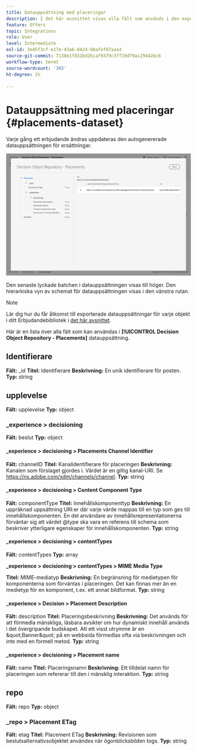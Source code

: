 ```yaml
---
title: Datauppsättning med placeringar
description: I det här avsnittet visas alla fält som används i den exporterade datauppsättningen för placeringar.
feature: Offers
topic: Integrations
role: User
level: Intermediate
exl-id: 3e45f3cf-e17e-43a6-8424-98afef07aaa3
source-git-commit: 7138e1f031bd26caf9379c3ff19d79ac29442bc6
workflow-type: tm+mt
source-wordcount: '365'
ht-degree: 1%

---
```


# Datauppsättning med placeringar {#placements-dataset}

Varje gång ett erbjudande ändras uppdateras den autogenererade datauppsättningen för ersättningar.

![](../../assets/dataset-placements.png)

Den senaste lyckade batchen i datauppsättningen visas till höger. Den hierarkiska vyn av schemat för datauppsättningen visas i den vänstra rutan.

>[!NOTE]
>
>Lär dig hur du får åtkomst till exporterade datauppsättningar för varje objekt i ditt Erbjudandebibliotek i [det här avsnittet](../export-catalog/access-dataset.md).

Här är en lista över alla fält som kan användas i **[!UICONTROL Decision Object Repository - Placements]** datauppsättning.

<!--A placement describes a location or place in a personalized message. It is used to set technical constraints for content that the personalization decision supplies. The placement also represents a request to produce certain types of metrics when an experience event is produced where this placement is involved. For instance, the placement facilitates a personalized clickable image inside an email shown to an end-user. The placement may for instance request from the assembled experience that the click on its image gets reported in an experience event with a metric https://ns.adobe.com/xdm/data/metrics/web/linkclicks and a reference to this placement.-->

## Identifierare

**Fält:** _id
**Titel:** Identifierare
**Beskrivning:** En unik identifierare för posten.
**Typ:** string

## upplevelse

**Fält:** upplevelse
**Typ:** object

### _experience > decisioning

**Fält:** beslut
**Typ:** object

#### _experience > decisioning > Placements Channel Identifier

**Fält:** channelID
**Titel:** Kanalidentifierare för placeringen
**Beskrivning:** Kanalen som förslaget gjordes i. Värdet är en giltig kanal-URI. Se https://ns.adobe.com/xdm/channels/channel.
**Typ:** string

#### _experience > decisioning > Content Component Type

**Fält:** componentType
**Titel:** Innehållskomponenttyp
**Beskrivning:** En uppräknad uppsättning URI:er där varje värde mappas till en typ som ges till innehållskomponenten. En del användare av innehållsrepresentationerna förväntar sig att värdet @type ska vara en referens till schema som beskriver ytterligare egenskaper för innehållskomponenten.
**Typ:** string

#### _experience > decisioning > contentTypes

**Fält:** contentTypes
**Typ:** array

**_experience > decisioning > contentTypes > MIME Media Type**

**Titel:** MIME-mediatyp
**Beskrivning:** En begränsning för medietypen för komponenterna som förväntas i placeringen. Det kan finnas mer än en medietyp för en komponent, t.ex. ett annat bildformat.
**Typ:** string

#### _experience > Decision > Placement Description

**Fält:** description
**Titel:** Placeringsbeskrivning
**Beskrivning:** Det används för att förmedla mänskliga, läsbara avsikter om hur dynamiskt innehåll används i det övergripande budskapet. Att ett visst utrymme är en \&quot;Banner\&quot; på en webbsida förmedlas ofta via beskrivningen och inte med en formell metod.
**Typ:** string

#### _experience > decisioning > Placement name

**Fält:** name
**Titel:** Placeringsnamn
**Beskrivning:** Ett tilldelat namn för placeringen som refererar till den i mänsklig interaktion.
**Typ:** string

## repo

**Fält:** repo
**Typ:** object

### _repo > Placement ETag

**Fält:** etag
**Titel:** Placement ETag
**Beskrivning:** Revisionen som beslutsalternativsobjektet användes när ögonblicksbilden togs.
**Typ:** string
